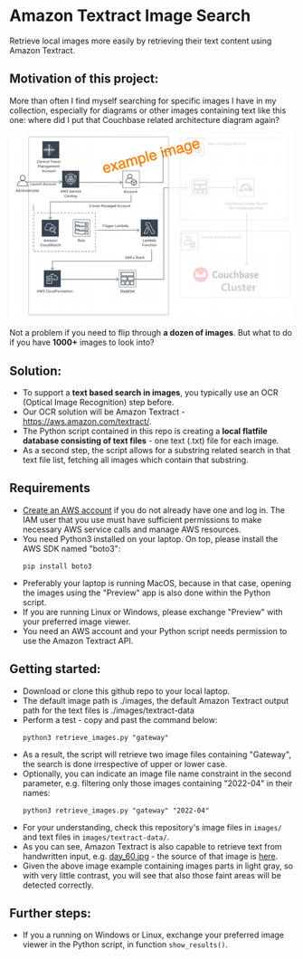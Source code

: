 # Amazon Textract Image Search
Retrieve local images more easily by retrieving their text content using Amazon Textract.

## Motivation of this project:

More than often I find myself searching for specific images I have in my collection, especially for diagrams or other images containing text like this one: where did I put that Couchbase related architecture diagram again?

![Architecture Image](./images/Screenshot&#32;2022-04-01&#32;at&#32;13.17.06.png)

Not a problem if you need to flip through **a dozen of images**. But what to do if you have **1000+** images to look into?

## Solution:

* To support a **text based search in images**, you typically use an OCR (Optical Image Recognition) step before.
* Our OCR solution will be Amazon Textract - https://aws.amazon.com/textract/.
* The Python script contained in this repo is creating a **local flatfile database consisting of text files** - one text (.txt) file for each image.
* As a second step, the script allows for a substring related search in that text file list, fetching all images which contain that substring.

## Requirements

* [Create an AWS account](https://portal.aws.amazon.com/gp/aws/developer/registration/index.html) if you do not already have one and log in. The IAM user that you use must have sufficient permissions to make necessary AWS service calls and manage AWS resources.
* You need Python3 installed on your laptop. On top, please install the AWS SDK named "boto3":
    ```
    pip install boto3
    ```
* Preferably your laptop is running MacOS, because in that case, opening the images using the "Preview" app is also done within the Python script.
* If you are running Linux or Windows, please exchange "Preview" with your preferred image viewer.
* You need an AWS account and your Python script needs permission to use the Amazon Textract API.

## Getting started:

* Download or clone this github repo to your local laptop.
* The default image path is ./images, the default Amazon Textract output path for the text files is ./images/textract-data
* Perform a test - copy and past the command below:
    ```
    python3 retrieve_images.py "gateway"
    ```
* As a result, the script will retrieve two image files containing "Gateway", the search is done irrespective of upper or lower case.
* Optionally, you can indicate an image file name constraint in the second parameter, e.g. filtering only those images containing "2022-04" in their names:
    ```
    python3 retrieve_images.py "gateway" "2022-04"
    ```
* For your understanding, check this repository's image files in ``` images/ ``` and text files in ``` images/textract-data/ ```.
* As you can see, Amazon Textract is also capable to retrieve text from handwritten input, e.g. [day_60.jpg](https://github.com/typex1/Amazon-Textract-Image-Search/blob/main/images/day_60.jpg) - the source of that image is [here](https://raw.githubusercontent.com/sarthaksavvy/100DaysOfAWS/main/images/6e6f13a0a20de75159d04a34e394f15cc16386d0.jpeg).
* Given the above image example containing images parts in light gray, so with very little contrast, you will see that also those faint areas will be detected correctly.


## Further steps:

* If you a running on Windows or Linux, exchange your preferred image viewer in the Python script, in function ```show_results()```.
